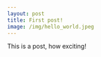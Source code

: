 ```yaml
---
layout: post
title: First post!
image: /img/hello_world.jpeg
---
```


This is a post, how exciting!
